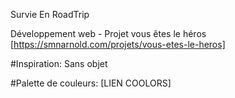 Survie En RoadTrip

Développement web - Projet vous êtes le héros [https://smnarnold.com/projets/vous-etes-le-heros]

#Inspiration: Sans objet

#Palette de couleurs: [LIEN COOLORS]
